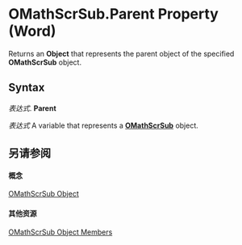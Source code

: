 
# OMathScrSub.Parent Property (Word)

Returns an  **Object** that represents the parent object of the specified **OMathScrSub** object.


## Syntax

 _表达式_. **Parent**

 _表达式_ A variable that represents a **[OMathScrSub](823053c2-3657-bc4f-6576-7e3560fee188.md)** object.


## 另请参阅


#### 概念


[OMathScrSub Object](823053c2-3657-bc4f-6576-7e3560fee188.md)
#### 其他资源


[OMathScrSub Object Members](http://msdn.microsoft.com/library/f51d7072-0fa6-1f1a-c0b0-516b9a078800%28Office.15%29.aspx)